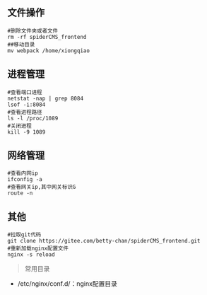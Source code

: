 ## 文件操作
```shell
#删除文件夹或者文件
rm -rf spiderCMS_frontend
##移动目录
mv webpack /home/xiongqiao
```

## 进程管理
```shell
#查看端口进程
netstat -nap | grep 8084
lsof -i:8084
#查看进程路径
ls -l /proc/1089
#关闭进程
kill -9 1089
```

## 网络管理
```shell
#查看内网ip
ifconfig -a
#查看网关ip,其中网关标识G
route -n 
```

## 其他
```shell
#拉取git代码
git clone https://gitee.com/betty-chan/spiderCMS_frontend.git
#重新加载nginx配置文件
nginx -s reload
```
> 常用目录
- /etc/nginx/conf.d/：nginx配置目录